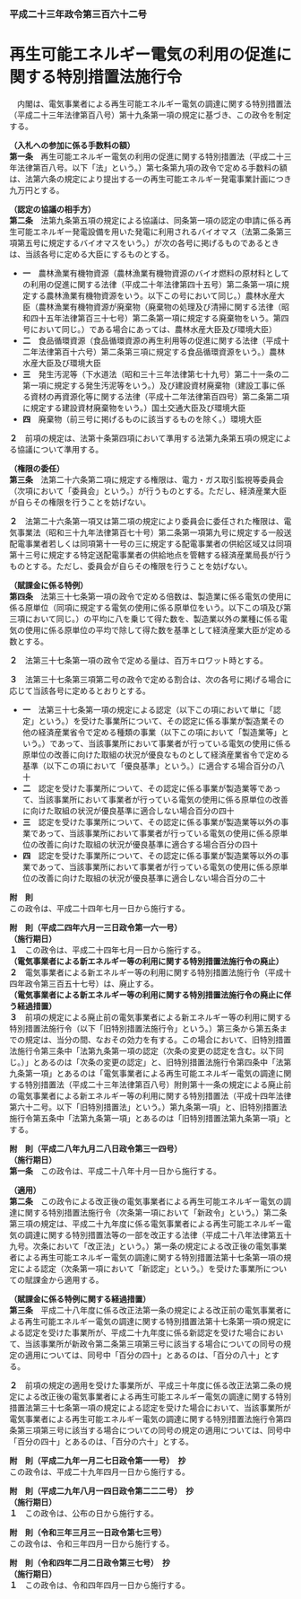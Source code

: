 ### 平成二十三年政令第三百六十二号  
# 再生可能エネルギー電気の利用の促進に関する特別措置法施行令  
　内閣は、電気事業者による再生可能エネルギー電気の調達に関する特別措置法（平成二十三年法律第百八号）第十九条第一項の規定に基づき、この政令を制定する。  
  
**（入札への参加に係る手数料の額）**  
**第一条**　再生可能エネルギー電気の利用の促進に関する特別措置法（平成二十三年法律第百八号。以下「法」という。）第七条第九項の政令で定める手数料の額は、法第六条の規定により提出する一の再生可能エネルギー発電事業計画につき九万円とする。  
  
**（認定の協議の相手方）**  
**第二条**　法第九条第五項の規定による協議は、同条第一項の認定の申請に係る再生可能エネルギー発電設備を用いた発電に利用されるバイオマス（法第二条第三項第五号に規定するバイオマスをいう。）が次の各号に掲げるものであるときは、当該各号に定める大臣にするものとする。  
* **一**　農林漁業有機物資源（農林漁業有機物資源のバイオ燃料の原材料としての利用の促進に関する法律（平成二十年法律第四十五号）第二条第一項に規定する農林漁業有機物資源をいう。以下この号において同じ。）農林水産大臣（農林漁業有機物資源が廃棄物（廃棄物の処理及び清掃に関する法律（昭和四十五年法律第百三十七号）第二条第一項に規定する廃棄物をいう。第四号において同じ。）である場合にあっては、農林水産大臣及び環境大臣）  
* **二**　食品循環資源（食品循環資源の再生利用等の促進に関する法律（平成十二年法律第百十六号）第二条第三項に規定する食品循環資源をいう。）農林水産大臣及び環境大臣  
* **三**　発生汚泥等（下水道法（昭和三十三年法律第七十九号）第二十一条の二第一項に規定する発生汚泥等をいう。）及び建設資材廃棄物（建設工事に係る資材の再資源化等に関する法律（平成十二年法律第百四号）第二条第二項に規定する建設資材廃棄物をいう。）国土交通大臣及び環境大臣  
* **四**　廃棄物（前三号に掲げるものに該当するものを除く。）環境大臣  
  
**２**　前項の規定は、法第十条第四項において準用する法第九条第五項の規定による協議について準用する。  
  
**（権限の委任）**  
**第三条**　法第二十六条第二項に規定する権限は、電力・ガス取引監視等委員会（次項において「委員会」という。）が行うものとする。ただし、経済産業大臣が自らその権限を行うことを妨げない。  
  
**２**　法第二十六条第一項又は第二項の規定により委員会に委任された権限は、電気事業法（昭和三十九年法律第百七十号）第二条第一項第九号に規定する一般送配電事業者若しくは同項第十一号の三に規定する配電事業者の供給区域又は同項第十三号に規定する特定送配電事業者の供給地点を管轄する経済産業局長が行うものとする。ただし、委員会が自らその権限を行うことを妨げない。  
  
**（賦課金に係る特例）**  
**第四条**　法第三十七条第一項の政令で定める倍数は、製造業に係る電気の使用に係る原単位（同項に規定する電気の使用に係る原単位をいう。以下この項及び第三項において同じ。）の平均に八を乗じて得た数を、製造業以外の業種に係る電気の使用に係る原単位の平均で除して得た数を基準として経済産業大臣が定める数とする。  
  
**２**　法第三十七条第一項の政令で定める量は、百万キロワット時とする。  
  
**３**　法第三十七条第三項第二号の政令で定める割合は、次の各号に掲げる場合に応じて当該各号に定めるとおりとする。  
* **一**　法第三十七条第一項の規定による認定（以下この項において単に「認定」という。）を受けた事業所について、その認定に係る事業が製造業その他の経済産業省令で定める種類の事業（以下この項において「製造業等」という。）であって、当該事業所において事業者が行っている電気の使用に係る原単位の改善に向けた取組の状況が優良なものとして経済産業省令で定める基準（以下この項において「優良基準」という。）に適合する場合百分の八十  
* **二**　認定を受けた事業所について、その認定に係る事業が製造業等であって、当該事業所において事業者が行っている電気の使用に係る原単位の改善に向けた取組の状況が優良基準に適合しない場合百分の四十  
* **三**　認定を受けた事業所について、その認定に係る事業が製造業等以外の事業であって、当該事業所において事業者が行っている電気の使用に係る原単位の改善に向けた取組の状況が優良基準に適合する場合百分の四十  
* **四**　認定を受けた事業所について、その認定に係る事業が製造業等以外の事業であって、当該事業所において事業者が行っている電気の使用に係る原単位の改善に向けた取組の状況が優良基準に適合しない場合百分の二十  
  
**附　則**  
この政令は、平成二十四年七月一日から施行する。  
  
**附　則（平成二四年六月一三日政令第一六一号）**  
**（施行期日）**  
**１**　この政令は、平成二十四年七月一日から施行する。  
**（電気事業者による新エネルギー等の利用に関する特別措置法施行令の廃止）**  
**２**　電気事業者による新エネルギー等の利用に関する特別措置法施行令（平成十四年政令第三百五十七号）は、廃止する。  
**（電気事業者による新エネルギー等の利用に関する特別措置法施行令の廃止に伴う経過措置）**  
**３**　前項の規定による廃止前の電気事業者による新エネルギー等の利用に関する特別措置法施行令（以下「旧特別措置法施行令」という。）第三条から第五条までの規定は、当分の間、なおその効力を有する。この場合において、旧特別措置法施行令第三条中「法第九条第一項の認定（次条の変更の認定を含む。以下同じ。）」とあるのは「次条の変更の認定」と、旧特別措置法施行令第四条中「法第九条第一項」とあるのは「電気事業者による再生可能エネルギー電気の調達に関する特別措置法（平成二十三年法律第百八号）附則第十一条の規定による廃止前の電気事業者による新エネルギー等の利用に関する特別措置法（平成十四年法律第六十二号。以下「旧特別措置法」という。）第九条第一項」と、旧特別措置法施行令第五条中「法第九条第一項」とあるのは「旧特別措置法第九条第一項」とする。  
  
**附　則（平成二八年九月二八日政令第三一四号）**  
**（施行期日）**  
**第一条**　この政令は、平成二十八年十月一日から施行する。  
  
**（適用）**  
**第二条**　この政令による改正後の電気事業者による再生可能エネルギー電気の調達に関する特別措置法施行令（次条第一項において「新政令」という。）第二条第三項の規定は、平成二十九年度に係る電気事業者による再生可能エネルギー電気の調達に関する特別措置法等の一部を改正する法律（平成二十八年法律第五十九号。次条において「改正法」という。）第一条の規定による改正後の電気事業者による再生可能エネルギー電気の調達に関する特別措置法第十七条第一項の規定による認定（次条第一項において「新認定」という。）を受けた事業所についての賦課金から適用する。  
  
**（賦課金に係る特例に関する経過措置）**  
**第三条**　平成二十八年度に係る改正法第一条の規定による改正前の電気事業者による再生可能エネルギー電気の調達に関する特別措置法第十七条第一項の規定による認定を受けた事業所が、平成二十九年度に係る新認定を受けた場合において、当該事業所が新政令第二条第三項第三号に該当する場合についての同号の規定の適用については、同号中「百分の四十」とあるのは、「百分の八十」とする。  
  
**２**　前項の規定の適用を受けた事業所が、平成三十年度に係る改正法第二条の規定による改正後の電気事業者による再生可能エネルギー電気の調達に関する特別措置法第三十七条第一項の規定による認定を受けた場合において、当該事業所が電気事業者による再生可能エネルギー電気の調達に関する特別措置法施行令第四条第三項第三号に該当する場合についての同号の規定の適用については、同号中「百分の四十」とあるのは、「百分の六十」とする。  
  
**附　則（平成二九年一月二七日政令第一一号）　抄**  
この政令は、平成二十九年四月一日から施行する。  
  
**附　則（平成二九年八月一四日政令第二二二号）　抄**  
**（施行期日）**  
**１**　この政令は、公布の日から施行する。  
  
**附　則（令和三年三月三一日政令第七三号）**  
この政令は、令和三年四月一日から施行する。  
  
**附　則（令和四年二月二日政令第三七号）　抄**  
**（施行期日）**  
**１**　この政令は、令和四年四月一日から施行する。  
  
